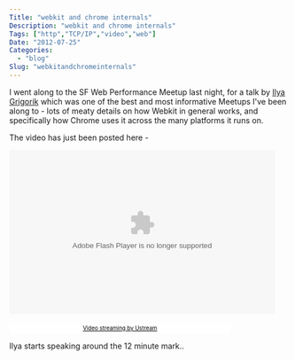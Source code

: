 ```yaml
---
Title: "webkit and chrome internals"
Description: "webkit and chrome internals"
Tags: ["http","TCP/IP","video","web"]
Date: "2012-07-25"
Categories:
  - "blog"
Slug: "webkitandchromeinternals"
---
```

<p>I went along to the SF Web Performance Meetup last night, for a talk by <a href="http://www.igvita.com/" target="_blank">Ilya Grigorik</a> which was one of the best and most informative Meetups I've been along to - lots of meaty details on how Webkit in general works, and specifically how Chrome uses it across the many platforms it runs on. </p><p>The video has just been posted here - </p><p><object width="480" height="296" classid="clsid:d27cdb6e-ae6d-11cf-96b8-444553540000"><param name="flashvars" value="vid=24227835&amp;autoplay=false"/><param name="allowfullscreen" value="true"/><param name="allowscriptaccess" value="always"/><param name="src" value="http://www.ustream.tv/flash/viewer.swf"/><embed flashvars="vid=24227835&amp;autoplay=false" width="480" height="296" allowfullscreen="true" allowscriptaccess="always" src="http://www.ustream.tv/flash/viewer.swf" type="application/x-shockwave-flash"></embed></object><br /><br /><a href="http://www.ustream.tv/" style="padding: 2px 0px 4px; width: 400px; background: #ffffff; display: block; color: #000000; font-weight: normal; font-size: 10px; text-decoration: underline; text-align: center;" target="_blank">Video streaming by Ustream</a></p><p>Ilya starts speaking around the 12 minute mark..</p>
